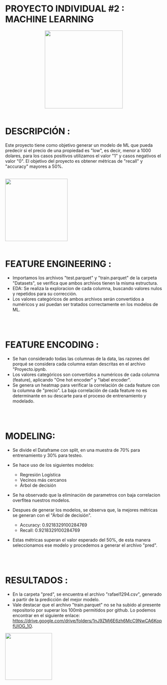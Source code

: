 
# PROYECTO INDIVIDUAL #2 : MACHINE LEARNING


<p align="center">
<img src="https://www.ionos.es/digitalguide/fileadmin/_processed_/c/0/csm_deep-learning-vs-machine-learning-t_7e68ee9fc4.jpg"  height=250><br><br>

# DESCRIPCIÓN :

Este proyecto tiene como objetivo generar un modelo de ML que pueda predecir si el precio de una propiedad es "low", es decir, menor a 1000 dolares, para los casos positivos utilizamos el valor "1" y casos negativos el valor "0". El objetivo del proyecto es obtener métricas de "recall" y "accuracy" mayores a 50%.<br>
<br>

<img src="https://uploads-ssl.webflow.com/61eeba8765031c95bb83b2ea/61fbec562cf81f62a255f192_61eeb99a54a67e18ce19d47c_0_nyBFE8lLgr8ePAJ_%20(1).jpeg"  height=200><br><br>

# FEATURE ENGINEERING :

-  Importamos los archivos "test.parquet" y "train.parquet" de la carpeta "Datasets", se verifica que ambos archivos tienen la misma estructura.
-  EDA: Se realiza la exploracion de cada columna, buscando valores nulos y repetidos para su corrección.
-  Los valores categóricos de ambos archivos serán convertidos a numéricos y así puedan ser tratados correctamente en los modelos de ML.
<br>
<br>

# FEATURE ENCODING :

-  Se han considerado todas las columnas de la data, las razones del porqué se considera cada columna estan descritas en el archivo "Proyecto.ipynb.
- Los valores categóricos son convertidos a numéricos de cada columna (feature), aplicando "One hot encoder" y "label encoder".
- Se genera un heatmap para verificar la correlación de cada feature con la columna de "precio". La baja correlación de cada feature no es determinante en su descarte para el proceso de entrenamiento y modelado.

<br>
<br>

# MODELING:


- Se divide el Dataframe con split, en una muestra de 70% para entrenamiento y 30% para testeo.
- Se hace uso de los siguientes modelos:
    - Regresión Logística
    - Vecinos más cercanos
    - Árbol de decisión
- Se ha observado que la eliminación de parametros con baja correlacion overfitea nuestros modelos.
- Despues de generar los modelos, se observa que, la mejores métricas se generan con el "Árbol de decisión".

    - Accuracy: 0.9218329100284769
    - Recall:  0.9218329100284769

- Estas métricas superan el valor esperado del 50%, de esta manera seleccionamos ese modelo y procedemos a generar el archivo "pred".

<br><br>


# RESULTADOS : 

- En la carpeta "pred", se encuentra el archivo "rafael1294.csv", generado a partir de la predicción del mejor modelo.
- Vale destacar que el archivo "train.parquet" no se ha subido al presente repositorio por superar los 100mb permitidos por github. Lo podemos encontrar en el siguiente enlace: https://drive.google.com/drive/folders/1nJ9ZMj6E6zh6McC9NwCA6KopfUIOG_1O.

<img src="https://colegiodemedicina.es/wp-content/uploads/2022/08/methods-section-750x300-1.jpg"  height=150><br><br>
